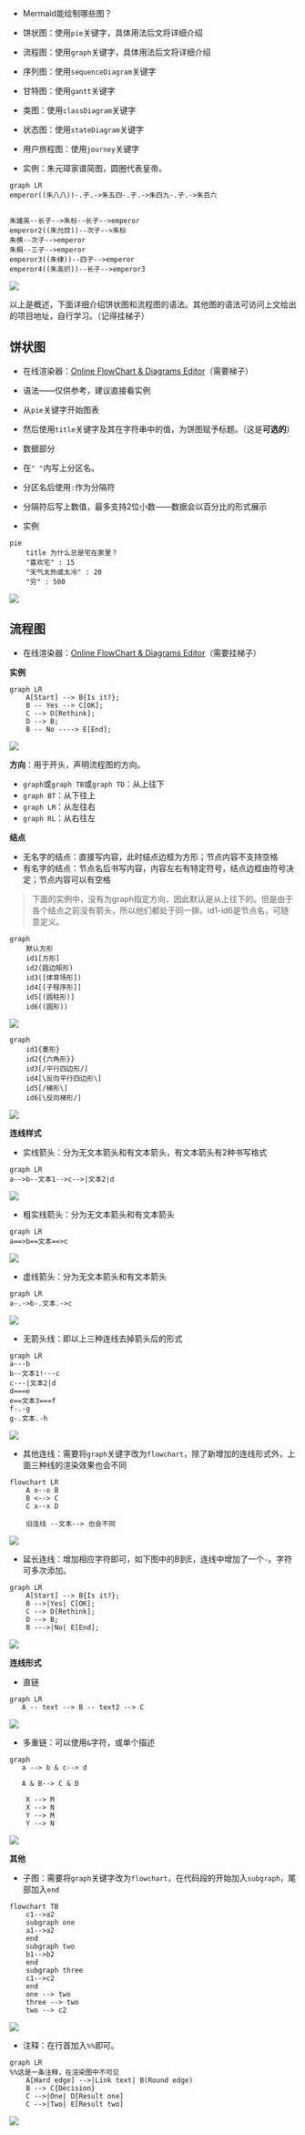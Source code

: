 -   Mermaid能绘制哪些图？

-   饼状图：使用`pie`关键字，具体用法后文将详细介绍
-   流程图：使用`graph`关键字，具体用法后文将详细介绍
-   序列图：使用`sequenceDiagram`关键字
-   甘特图：使用`gantt`关键字
-   类图：使用`classDiagram`关键字
-   状态图：使用`stateDiagram`关键字
-   用户旅程图：使用`journey`关键字

  

-   实例：朱元璋家谱简图，圆圈代表皇帝。

```
graph LR
emperor((朱八八))-.子.->朱五四-.子.->朱四九-.子.->朱百六


朱雄英--长子-->朱标--长子-->emperor
emperor2((朱允炆))--次子-->朱标
朱樉--次子-->emperor
朱棡--三子-->emperor
emperor3((朱棣))--四子-->emperor
emperor4((朱高炽))--长子-->emperor3
```

![](https://pic1.zhimg.com/80/v2-d60c1e597b317815a15b1deeb12cb0cc_720w.jpg)

以上是概述，下面详细介绍饼状图和流程图的语法。其他图的语法可访问上文给出的项目地址，自行学习。（记得挂梯子）



## **饼状图**

  

-   在线渲染器：[Online FlowChart & Diagrams Editor](https://link.zhihu.com/?target=https%3A//mermaidjs.github.io/mermaid-live-editor/%23/edit/eyJjb2RlIjoicGllXG5cIkRvZ3NcIiA6IDQyLjk2XG5cIkNhdHNcIiA6IDUwLjA1XG5cIlJhdHNcIiA6IDEwLjAxIiwibWVybWFpZCI6eyJ0aGVtZSI6ImRlZmF1bHQifX0)（需要梯子）

  

-   语法——仅供参考，建议直接看实例

-   从`pie`关键字开始图表
-   然后使用`title`关键字及其在字符串中的值，为饼图赋予标题。（这是**可选的**）
-   数据部分

-   在`" "`内写上分区名。
-   分区名后使用`:`作为分隔符
-   分隔符后写上数值，最多支持2位小数——数据会以百分比的形式展示

  

-   实例

```text
pie
    title 为什么总是宅在家里？
    "喜欢宅" : 15
    "天气太热或太冷" : 20
    "穷" : 500
```

![](https://pic1.zhimg.com/80/v2-b1e0d29fc161651eb7c7420e5839e9b4_720w.jpg)

## **流程图**

-   在线渲染器：[Online FlowChart & Diagrams Editor](https://link.zhihu.com/?target=https%3A//mermaidjs.github.io/mermaid-live-editor/%23/edit/eyJjb2RlIjoiZ3JhcGggVERcbiAgICBBW0hhcmRdIC0tPnxUZXh0fCBCKFJvdW5kKVxuICAgIEIgLS0-IEN7RGVjaXNpb259XG4gICAgQyAtLT58T25lfCBEW1Jlc3VsdCAxXVxuICAgIEMgLS0-fFR3b3wgRVtSZXN1bHQgMl0iLCJtZXJtYWlkIjp7InRoZW1lIjoiZGVmYXVsdCJ9fQ)（需要挂梯子）

**实例**

```text
graph LR
    A[Start] --> B{Is it?};
    B -- Yes --> C[OK];
    C --> D[Rethink];
    D --> B;
    B -- No ----> E[End];
```

![](https://pic2.zhimg.com/80/v2-3be12faf90194a7fba93f379ba6f3ab1_720w.jpg)

**方向**：用于开头，声明流程图的方向。

-   `graph`或`graph TB`或`graph TD`：从上往下
-   `graph BT`：从下往上
-   `graph LR`：从左往右
-   `graph RL`：从右往左

**结点**

-   无名字的结点：直接写内容，此时结点边框为方形；节点内容不支持空格
-   有名字的结点：节点名后书写内容，内容左右有特定符号，结点边框由符号决定；节点内容可以有空格

> 下面的实例中，没有为graph指定方向，因此默认是从上往下的。但是由于各个结点之前没有箭头，所以他们都处于同一排。id1-id6是节点名，可随意定义。

```text
graph
    默认方形
    id1[方形]
    id2(圆边矩形)
    id3([体育场形])
    id4[[子程序形]]
    id5[(圆柱形)]
    id6((圆形))
```

![](https://pic2.zhimg.com/80/v2-73a3e2e292b4c1048b289a8a2fbf0541_720w.png)

```text
graph
	id1{菱形}
	id2{{六角形}}
	id3[/平行四边形/]
	id4[\反向平行四边形\]
	id5[/梯形\]
	id6[\反向梯形/]
```

![](https://pic2.zhimg.com/80/v2-bc009b5c5dd16bf28785206ee48c8a75_720w.png)

**连线样式**

-   实线箭头：分为无文本箭头和有文本箭头，有文本箭头有2种书写格式

```text
graph LR
a-->b--文本1-->c-->|文本2|d
```

![](https://pic1.zhimg.com/80/v2-27825da5a69b2902e2d4a0f1b2a7bae0_720w.jpg)

-   粗实线箭头：分为无文本箭头和有文本箭头

```text
graph LR
a==>b==文本==>c
```

![](https://pic3.zhimg.com/80/v2-b8fdb0fb0be7da93eb1244cd527f418e_720w.jpg)

-   虚线箭头：分为无文本箭头和有文本箭头

```text
graph LR
a-.->b-.文本.->c
```

![](https://pic4.zhimg.com/80/v2-81f70454562829e0e45aecb2365a7a63_720w.jpg)

-   无箭头线：即以上三种连线去掉箭头后的形式

```text
graph LR
a---b
b--文本1!---c
c---|文本2|d
d===e
e==文本3===f
f-.-g
g-.文本.-h
```

![](https://pic1.zhimg.com/80/v2-7cd50c7b552ed814b5fdadee5990c89c_720w.png)

-   其他连线：需要将`graph`关键字改为`flowchart`，除了新增加的连线形式外，上面三种线的渲染效果也会不同

```text
flowchart LR
    A o--o B
    B <--> C
    C x--x D
    
    旧连线 --文本--> 也会不同
```

![](https://pic3.zhimg.com/80/v2-3100c7052739f2cc179bb29d135d94ce_720w.jpg)

-   延长连线：增加相应字符即可，如下图中的B到E，连线中增加了一个`-`。字符可多次添加。

```text
graph LR
    A[Start] --> B{Is it?};
    B -->|Yes| C[OK];
    C --> D[Rethink];
    D --> B;
    B --->|No| E[End];
```

![](https://pic3.zhimg.com/80/v2-77c9feb3ad17b1c66cbf42621554a87e_720w.jpg)

**连线形式**

-   直链

```text
graph LR
   A -- text --> B -- text2 --> C
```

![](https://pic4.zhimg.com/80/v2-f18273d87cf1b3133cf8dd8a1c191f5f_720w.jpg)

-   多重链：可以使用`&`字符，或单个描述

```text
graph 
   a --> b & c--> d
   
   A & B--> C & D
   
    X --> M
    X --> N
    Y --> M
    Y --> N
```

![](https://pic1.zhimg.com/80/v2-cffe0ed82d60d3227047a809bf3ce03c_720w.jpg)

**其他**

-   子图：需要将`graph`关键字改为`flowchart`，在代码段的开始加入`subgraph`，尾部加入`end`

```text
flowchart TB
    c1-->a2
    subgraph one
    a1-->a2
    end
    subgraph two
    b1-->b2
    end
    subgraph three
    c1-->c2
    end
    one --> two
    three --> two
    two --> c2
```

![](https://pic2.zhimg.com/80/v2-d0e9793ba304a10f3cbc8055261157f1_720w.jpg)

-   注释：在行首加入`%%`即可。

```text
graph LR
%%这是一条注释，在渲染图中不可见
    A[Hard edge] -->|Link text| B(Round edge)
    B --> C{Decision}
    C -->|One| D[Result one]
    C -->|Two| E[Result two]
```

![](https://pic1.zhimg.com/80/v2-a7af018b57b210d0c772f3beac98ad10_720w.jpg)
